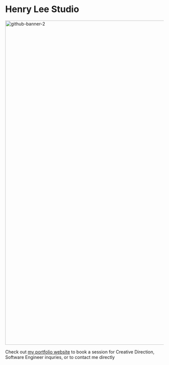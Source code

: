# Henry Lee Studio

<a href = "https://henrylee.studio/"><a href = "https://henrylee.studio/">
<img width="1032" alt="github-banner-2" src="https://user-images.githubusercontent.com/101936420/171258991-d2f10867-5cf3-4a19-834b-8abf150d56ab.png"
alt = "Portfolio" alt = "Portfolio"></a>



Check out <a href = "https://henrylee.studio/">my portfolio website</a> to book a session for Creative Direction, Software Engineer inquries, or to contact me directly


